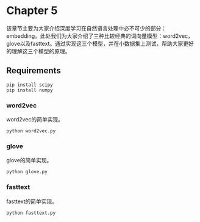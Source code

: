 
# Chapter 5

该章节主要为大家介绍深度学习在自然语言处理中必不可少的部分：embedding。此处我们为大家介绍了三种比较经典的词向量模型：word2vec，glove以及fasttext。通过实现这三个模型，并在小数据集上测试，帮助大家更好的理解这三个模型的原理。

## Requirements

```
pip install scipy
pip install numpy
```

### word2vec

word2vec的简单实现。

`python word2vec.py`

### glove

glove的简单实现。

`python glove.py`

### fasttext

fasttext的简单实现。

`python fasttext.py`
